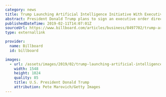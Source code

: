```yaml
---
category: news
title: Trump Launching Artificial Intelligence Initiative With Executive Order
abstract: President Donald Trump plans to sign an executive order directing federal agencies to prioritize research and development in the field of artificial intelligence.
publishedDateTime: 2019-02-11T14:07:01Z
sourceUrl: https://www.billboard.com/articles/business/8497702/trump-artificial-intelligence-initiative-executive-order
type: externallink

provider:
  name: Billboard
  id: billboard

images:
  - url: /assets/images/2019/02/trump-launching-artificial-intelligence-initiative-with-executive-order-1.jpg
    width: 1548
    height: 1024
    quality: 85
    title: U.S. President Donald Trump
    attribution: Pete Marovich/Getty Images
---
```


